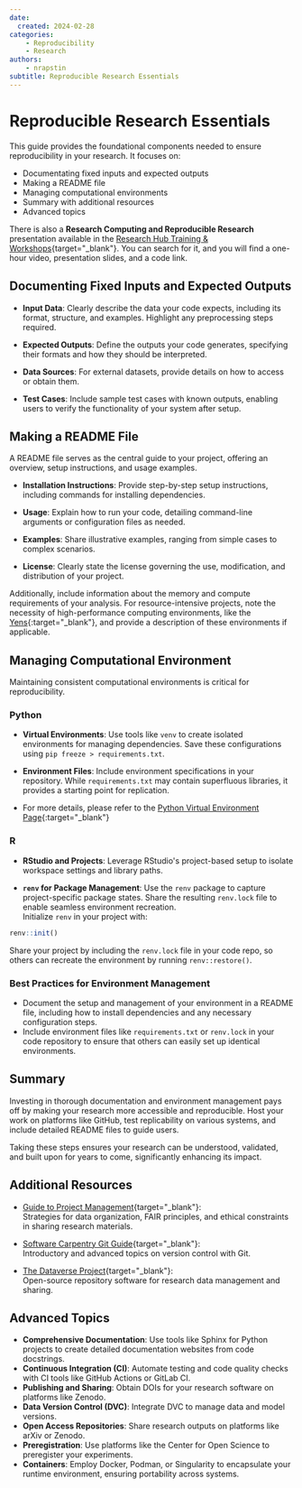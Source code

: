 ```yaml
---
date:
  created: 2024-02-28
categories:
    - Reproducibility
    - Research
authors:
    - nrapstin
subtitle: Reproducible Research Essentials
---
```


# Reproducible Research Essentials

This guide provides the foundational components needed to ensure reproducibility in your research. It focuses on:

- Documentating fixed inputs and expected outputs
- Making a README file
- Managing computational environments
- Summary with additional resources
- Advanced topics

<!-- more -->

There is also a **Research Computing and Reproducible Research** presentation available in the [Research Hub Training & Workshops](https://gsbresearchhub.stanford.edu/training-workshops){target="_blank"}. You can search for it, and you will find a one-hour video, presentation slides, and a code link.

## Documenting Fixed Inputs and Expected Outputs

- **Input Data**:
Clearly describe the data your code expects, including its format, structure, and examples. Highlight any preprocessing steps required.

- **Expected Outputs**:
Define the outputs your code generates, specifying their formats and how they should be interpreted.

- **Data Sources**:
For external datasets, provide details on how to access or obtain them.

- **Test Cases**:
Include sample test cases with known outputs, enabling users to verify the functionality of your system after setup.

## Making a README File
A README file serves as the central guide to your project, offering an overview, setup instructions, and usage examples.

- **Installation Instructions**:
Provide step-by-step setup instructions, including commands for installing dependencies.

- **Usage**:
Explain how to run your code, detailing command-line arguments or configuration files as needed.

- **Examples**:
Share illustrative examples, ranging from simple cases to complex scenarios.

- **License**:
Clearly state the license governing the use, modification, and distribution of your project.

Additionally, include information about the memory and compute requirements of your analysis. For resource-intensive projects, note the necessity of high-performance computing environments, like the [Yens](/_getting_started/yen-servers){:target="_blank"}, and provide a description of these environments if applicable.

## Managing Computational Environment

Maintaining consistent computational environments is critical for reproducibility.

### Python
- **Virtual Environments**:
Use tools like `venv` to create isolated environments for managing dependencies. Save these configurations using `pip freeze > requirements.txt`.

- **Environment Files**:
Include environment specifications in your repository. While `requirements.txt` may contain superfluous libraries, it provides a starting point for replication.

- For more details, please refer to the [Python Virtual Environment Page](/_user_guide/best_practices_python_env){:target="_blank"}

### R
- **RStudio and Projects**:
Leverage RStudio's project-based setup to isolate workspace settings and library paths.

- **`renv` for Package Management**:
Use the `renv` package to capture project-specific package states. Share the resulting `renv.lock` file to enable seamless environment recreation.<br>
Initialize `renv` in your project with:
```R
renv::init()
```
Share your project by including the `renv.lock` file in your code repo, so others can recreate the environment by running `renv::restore()`.

### Best Practices for Environment Management

- Document the setup and management of your environment in a README file, including how to install 
dependencies and any necessary configuration steps. 
- Include environment files like `requirements.txt` or `renv.lock` in your code repository 
to ensure that others can easily set up identical environments.


## Summary
Investing in thorough documentation and environment management pays off by making your research more accessible and reproducible. Host your work on platforms like GitHub, test replicability on various systems, and include detailed README files to guide users.

Taking these steps ensures your research can be understood, validated, and built upon for years to come, significantly enhancing its impact.

## Additional Resources

- [Guide to Project Management](https://experimentology.io/013-management.html){target="_blank"}:<br>
Strategies for data organization, FAIR principles, and ethical constraints in sharing research materials.

- [Software Carpentry Git Guide](https://swcarpentry.github.io/git-novice/aio.html){target="_blank"}:<br>
Introductory and advanced topics on version control with Git.

- [The Dataverse Project](https://dataverse.org/){target="_blank"}:<br>
Open-source repository software for research data management and sharing.

## Advanced Topics 
- **Comprehensive Documentation**: Use tools like Sphinx for Python projects to create detailed documentation websites from code docstrings.
- **Continuous Integration (CI)**: Automate testing and code quality checks with CI tools like GitHub Actions or GitLab CI.
- **Publishing and Sharing**: Obtain DOIs for your research software on platforms like Zenodo.
- **Data Version Control (DVC)**: Integrate DVC to manage data and model versions.
- **Open Access Repositories**: Share research outputs on platforms like arXiv or Zenodo.
- **Preregistration**: Use platforms like the Center for Open Science to preregister your experiments.
- **Containers**: Employ Docker, Podman, or Singularity to encapsulate your runtime environment, ensuring portability across systems.
